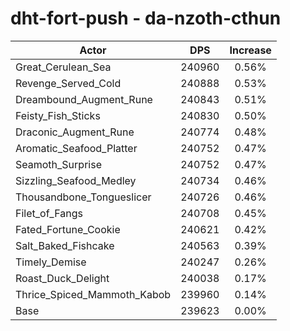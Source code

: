 # dht-fort-push - da-nzoth-cthun
| Actor | DPS | Increase |
|---|:---:|:---:|
|Great_Cerulean_Sea|240960|0.56%|
|Revenge_Served_Cold|240888|0.53%|
|Dreambound_Augment_Rune|240843|0.51%|
|Feisty_Fish_Sticks|240830|0.50%|
|Draconic_Augment_Rune|240774|0.48%|
|Aromatic_Seafood_Platter|240752|0.47%|
|Seamoth_Surprise|240752|0.47%|
|Sizzling_Seafood_Medley|240734|0.46%|
|Thousandbone_Tongueslicer|240726|0.46%|
|Filet_of_Fangs|240708|0.45%|
|Fated_Fortune_Cookie|240621|0.42%|
|Salt_Baked_Fishcake|240563|0.39%|
|Timely_Demise|240247|0.26%|
|Roast_Duck_Delight|240038|0.17%|
|Thrice_Spiced_Mammoth_Kabob|239960|0.14%|
|Base|239623|0.00%|
